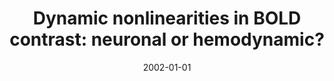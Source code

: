 ---
title: "Dynamic nonlinearities in BOLD contrast: neuronal or hemodynamic?"
date: 2002-01-01
authors_string: Peter Bandettini, R. Birn, D. Kelley, Z. Saad
authors:
   - Peter Bandettini
   - R. Birn
   - D. Kelley
   - Z. Saad
author_ids:
   - peter_bandettini
   - rasmus_birn
   - dan_kelley
   - ziad_saad
journal: 'Elsevier Excerpta Medica International Congress Series'
volume: 1235
issue: 
pages: 73-85
book_title: ''
publisher: ''
abstract: ''
project_id: 
paper_url: 
doi: 
data_loc: ''
code_loc: ''
file: '/assets/publications//assets/publications/'
file_name: '/assets/publications/'
type: journal_article
pub_str: ' (2002) Elsevier Excerpta Medica International Congress Series 1235: 73-85'
layout: publication 
---